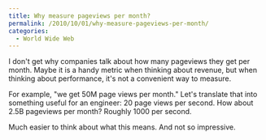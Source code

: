 ```yaml
---
title: Why measure pageviews per month?
permalink: /2010/10/01/why-measure-pageviews-per-month/
categories:
  - World Wide Web
---
```

I don't get why companies talk about how many pageviews they get per month. Maybe it is a handy metric when thinking about revenue, but when thinking about performance, it's not a convenient way to measure.

For example, "we get 50M page views per month." Let's translate that into something useful for an engineer: 20 page views per second. How about 2.5B pageviews per month? Roughly 1000 per second.

Much easier to think about what this means. And not so impressive.
